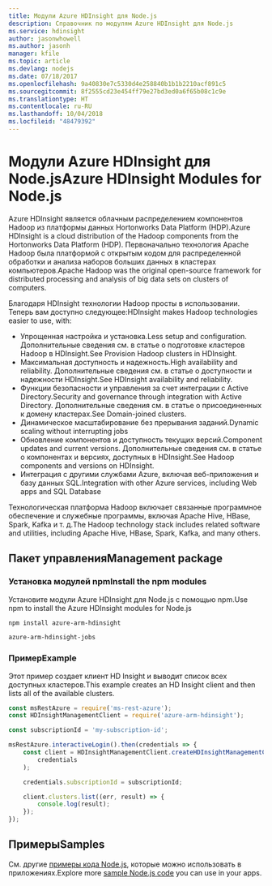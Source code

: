 ```yaml
---
title: Модули Azure HDInsight для Node.js
description: Справочник по модулям Azure HDInsight для Node.js
ms.service: hdinsight
author: jasonwhowell
ms.author: jasonh
manager: kfile
ms.topic: article
ms.devlang: nodejs
ms.date: 07/18/2017
ms.openlocfilehash: 9a40830e7c5330d4e258840b1b1b2210acf891c5
ms.sourcegitcommit: 8f2555cd23e454ff79e27bd3ed0a6f65b08c1c9e
ms.translationtype: HT
ms.contentlocale: ru-RU
ms.lasthandoff: 10/04/2018
ms.locfileid: "48479392"
---
```

# <a name="azure-hdinsight-modules-for-nodejs"></a><span data-ttu-id="ff3ff-103">Модули Azure HDInsight для Node.js</span><span class="sxs-lookup"><span data-stu-id="ff3ff-103">Azure HDInsight Modules for Node.js</span></span>

<span data-ttu-id="ff3ff-104">Azure HDInsight является облачным распределением компонентов Hadoop из платформы данных Hortonworks Data Platform (HDP).</span><span class="sxs-lookup"><span data-stu-id="ff3ff-104">Azure HDInsight is a cloud distribution of the Hadoop components from the Hortonworks Data Platform (HDP).</span></span> <span data-ttu-id="ff3ff-105">Первоначально технология Apache Hadoop была платформой с открытым кодом для распределенной обработки и анализа наборов больших данных в кластерах компьютеров.</span><span class="sxs-lookup"><span data-stu-id="ff3ff-105">Apache Hadoop was the original open-source framework for distributed processing and analysis of big data sets on clusters of computers.</span></span>

<span data-ttu-id="ff3ff-106">Благодаря HDInsight технологии Hadoop просты в использовании. Теперь вам доступно следующее:</span><span class="sxs-lookup"><span data-stu-id="ff3ff-106">HDInsight makes Hadoop technologies easier to use, with:</span></span>
- <span data-ttu-id="ff3ff-107">Упрощенная настройка и установка.</span><span class="sxs-lookup"><span data-stu-id="ff3ff-107">Less setup and configuration.</span></span> <span data-ttu-id="ff3ff-108">Дополнительные сведения см. в статье о подготовке кластеров Hadoop в HDInsight.</span><span class="sxs-lookup"><span data-stu-id="ff3ff-108">See Provision Hadoop clusters in HDInsight.</span></span>
- <span data-ttu-id="ff3ff-109">Максимальная доступность и надежность.</span><span class="sxs-lookup"><span data-stu-id="ff3ff-109">High availability and reliability.</span></span> <span data-ttu-id="ff3ff-110">Дополнительные сведения см. в статье о доступности и надежности HDInsight.</span><span class="sxs-lookup"><span data-stu-id="ff3ff-110">See HDInsight availability and reliability.</span></span>
- <span data-ttu-id="ff3ff-111">Функции безопасности и управления за счет интеграции с Active Directory.</span><span class="sxs-lookup"><span data-stu-id="ff3ff-111">Security and governance through integration with Active Directory.</span></span> <span data-ttu-id="ff3ff-112">Дополнительные сведения см. в статье о присоединенных к домену кластерах.</span><span class="sxs-lookup"><span data-stu-id="ff3ff-112">See Domain-joined clusters.</span></span>
- <span data-ttu-id="ff3ff-113">Динамическое масштабирование без прерывания заданий.</span><span class="sxs-lookup"><span data-stu-id="ff3ff-113">Dynamic scaling without interrupting jobs</span></span>
- <span data-ttu-id="ff3ff-114">Обновление компонентов и доступность текущих версий.</span><span class="sxs-lookup"><span data-stu-id="ff3ff-114">Component updates and current versions.</span></span> <span data-ttu-id="ff3ff-115">Дополнительные сведения см. в статье о компонентах и версиях, доступных в HDInsight.</span><span class="sxs-lookup"><span data-stu-id="ff3ff-115">See Hadoop components and versions on HDInsight.</span></span>
- <span data-ttu-id="ff3ff-116">Интеграция с другими службами Azure, включая веб-приложения и базу данных SQL.</span><span class="sxs-lookup"><span data-stu-id="ff3ff-116">Integration with other Azure services, including Web apps and SQL Database</span></span>

<span data-ttu-id="ff3ff-117">Технологическая платформа Hadoop включает связанные программное обеспечение и служебные программы, включая Apache Hive, HBase, Spark, Kafka и т. д.</span><span class="sxs-lookup"><span data-stu-id="ff3ff-117">The Hadoop technology stack includes related software and utilities, including Apache Hive, HBase, Spark, Kafka, and many others.</span></span> 

## <a name="management-package"></a><span data-ttu-id="ff3ff-118">Пакет управления</span><span class="sxs-lookup"><span data-stu-id="ff3ff-118">Management package</span></span>

### <a name="install-the-npm-modules"></a><span data-ttu-id="ff3ff-119">Установка модулей npm</span><span class="sxs-lookup"><span data-stu-id="ff3ff-119">Install the npm modules</span></span>

<span data-ttu-id="ff3ff-120">Установите модули Azure HDInsight для Node.js с помощью npm.</span><span class="sxs-lookup"><span data-stu-id="ff3ff-120">Use npm to install the Azure HDInsight modules for Node.js</span></span>

```bash
npm install azure-arm-hdinsight
```

```bash
azure-arm-hdinsight-jobs
```

### <a name="example"></a><span data-ttu-id="ff3ff-121">Пример</span><span class="sxs-lookup"><span data-stu-id="ff3ff-121">Example</span></span> 

<span data-ttu-id="ff3ff-122">Этот пример создает клиент HD Insight и выводит список всех доступных кластеров.</span><span class="sxs-lookup"><span data-stu-id="ff3ff-122">This example creates an HD Insight client and then lists all of the available clusters.</span></span> 

```javascript
const msRestAzure = require('ms-rest-azure');
const HDInsightManagementClient = require('azure-arm-hdinsight');

const subscriptionId = 'my-subscription-id';

msRestAzure.interactiveLogin().then(credentials => {
    const client = HDInsightManagementClient.createHDInsightManagementClient(
        credentials
    );

    credentials.subscriptionId = subscriptionId;

    client.clusters.list((err, result) => {
        console.log(result);
    });
});
```

## <a name="samples"></a><span data-ttu-id="ff3ff-123">Примеры</span><span class="sxs-lookup"><span data-stu-id="ff3ff-123">Samples</span></span>

<span data-ttu-id="ff3ff-124">См. другие [примеры кода Node.js](https://azure.microsoft.com/resources/samples/?platform=nodejs), которые можно использовать в приложениях.</span><span class="sxs-lookup"><span data-stu-id="ff3ff-124">Explore more [sample Node.js code](https://azure.microsoft.com/resources/samples/?platform=nodejs) you can use in your apps.</span></span>
